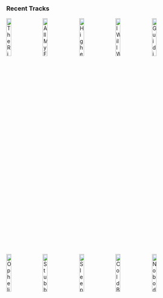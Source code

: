 ### Recent Tracks
[<img src='https://lastfm.freetls.fastly.net/i/u/300x300/9038ce1efa8cbe2d168924667e9ac621.png' width='16%' height='16%' alt='The River'>](https://www.last.fm/music/aurora/_/the%2briver)&nbsp;&nbsp;&nbsp;&nbsp;[<img src='https://lastfm.freetls.fastly.net/i/u/300x300/b4002e02bd72ae2134f786c050124227.png' width='16%' height='16%' alt='All My Friends'>](https://www.last.fm/music/madeon/_/all%2bmy%2bfriends)&nbsp;&nbsp;&nbsp;&nbsp;[<img src='https://lastfm.freetls.fastly.net/i/u/300x300/e89fbf67d3efc102d7b68d76503d87af.png' width='16%' height='16%' alt='Higher Love'>](https://www.last.fm/music/kygo/_/higher%2blove)&nbsp;&nbsp;&nbsp;&nbsp;[<img src='https://lastfm.freetls.fastly.net/i/u/300x300/d08ead1880d14e7b9437fdfe4e541f66.png' width='16%' height='16%' alt='I Will Wait'>](https://www.last.fm/music/mumford%2b%2526%2bsons/_/i%2bwill%2bwait)&nbsp;&nbsp;&nbsp;&nbsp;[<img src='https://lastfm.freetls.fastly.net/i/u/300x300/6723cddb61323de7686b56172bfcd32d.png' width='16%' height='16%' alt='Guiding Light'>](https://www.last.fm/music/mumford%2b%2526%2bsons/_/guiding%2blight)&nbsp;&nbsp;&nbsp;&nbsp;<br>[<img src='https://lastfm.freetls.fastly.net/i/u/300x300/ea77f864eff0a4283fa30b8edade7ddb.png' width='16%' height='16%' alt='Ophelia'>](https://www.last.fm/music/the%2blumineers/_/ophelia)&nbsp;&nbsp;&nbsp;&nbsp;[<img src='https://lastfm.freetls.fastly.net/i/u/300x300/d729c74038524c40b775b11d3a51855d.png' width='16%' height='16%' alt='Stubborn Love'>](https://www.last.fm/music/the%2blumineers/_/stubborn%2blove)&nbsp;&nbsp;&nbsp;&nbsp;[<img src='https://lastfm.freetls.fastly.net/i/u/300x300/ea77f864eff0a4283fa30b8edade7ddb.png' width='16%' height='16%' alt='Sleep on the Floor'>](https://www.last.fm/music/the%2blumineers/_/sleep%2bon%2bthe%2bfloor)&nbsp;&nbsp;&nbsp;&nbsp;[<img src='https://lastfm.freetls.fastly.net/i/u/300x300/f0b2cedd3d46aade546fd5c6c807fdad.png' width='16%' height='16%' alt='Cold Blooded'>](https://www.last.fm/music/jarami/_/cold%2bblooded)&nbsp;&nbsp;&nbsp;&nbsp;[<img src='https://lastfm.freetls.fastly.net/i/u/300x300/50546bde8912d782119baf84409fce16.png' width='16%' height='16%' alt='Nobody'>](https://www.last.fm/music/martin%2bjensen/_/nobody)&nbsp;&nbsp;&nbsp;&nbsp;<br>
